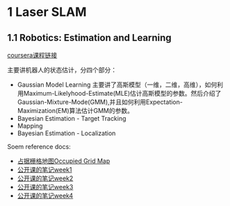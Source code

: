 # 1 Laser SLAM
## 1.1 Robotics: Estimation and Learning 
[coursera课程链接](https://www.coursera.org/learn/robotics-learning)  

主要讲机器人的状态估计，分四个部分：

- Gaussian Model Learning
主要讲了高斯模型（一维，二维，高维），如何利用Maximum-Likelyhood-Estimate(MLE)估计高斯模型的参数。然后介绍了Gaussian-Mixture-Mode(GMM),并且如何利用Expectation-Maximization(EM)算法估计GMM的参数。
- Bayesian Estimation - Target Tracking
- Mapping
- Bayesian Estimation - Localization

Soem reference docs:

- [占据栅格地图Occupied Grid Map](https://zhuanlan.zhihu.com/p/21738718)
- [公开课的笔记week1](https://blog.yxwang.me/2018/07/robotics-slam-week1/)
- [公开课的笔记week2](https://blog.yxwang.me/2018/07/robotics-slam-week2/)
- [公开课的笔记week3](https://blog.yxwang.me/2018/08/robotics-slam-week3/)
- [公开课的笔记week4](https://blog.yxwang.me/2018/08/robotics-slam-week4/)
